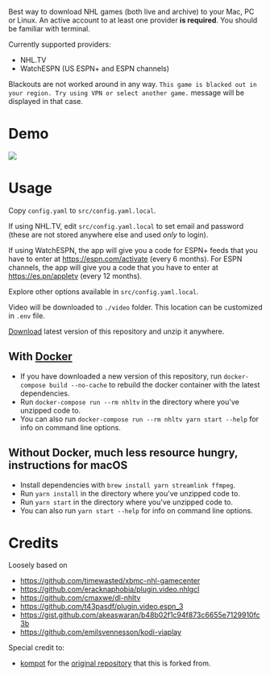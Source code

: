 Best way to download NHL games (both live and archive) to your Mac, PC
or Linux. An active account to at least one provider **is required**. You should be familiar with terminal.

Currently supported providers:
* NHL.TV
* WatchESPN (US ESPN+ and ESPN channels)

Blackouts are not worked around in any way. `This game is blacked out in your region. Try using VPN or select another game.` message will be displayed in that case.

# Demo

<a href="https://asciinema.org/a/157500" target="_blank"><img src="https://asciinema.org/a/157500.png" /></a>

# Usage

Copy `config.yaml` to `src/config.yaml.local`.

If using NHL.TV, edit `src/config.yaml.local` to set email and password (these are not stored anywhere else and used _only_ to login).

If using WatchESPN, the app will give you a code for ESPN+ feeds that you have to enter at https://espn.com/activate (every 6 months).
For ESPN channels, the app will give you a code that you have to enter at https://es.pn/appletv (every 12 months).

Explore other options available in `src/config.yaml.local`.

Video will be downloaded to `./video` folder. This location can be customized in `.env` file.

[Download](https://github.com/rseanhall/nhl-tv-geeky-streams/archive/develop.zip) latest version of this repository and unzip it anywhere.

## With [Docker](https://www.docker.com/community-edition#/download)

- If you have downloaded a new version of this repository, run `docker-compose build --no-cache` to rebuild the docker container with the latest dependencies.
- Run `docker-compose run --rm nhltv` in the directory where you've unzipped code to.
- You can also run `docker-compose run --rm nhltv yarn start --help` for info on command line options.

## Without Docker, much less resource hungry, instructions for macOS

- Install dependencies with `brew install yarn streamlink ffmpeg`.
- Run `yarn install` in the directory where you've unzipped code to.
- Run `yarn start` in the directory where you've unzipped code to.
- You can also run `yarn start --help` for info on command line options.

# Credits

Loosely based on

* https://github.com/timewasted/xbmc-nhl-gamecenter
* https://github.com/eracknaphobia/plugin.video.nhlgcl
* https://github.com/cmaxwe/dl-nhltv
* https://github.com/t43pasdf/plugin.video.espn_3
* https://gist.github.com/akeaswaran/b48b02f1c94f873c6655e7129910fc3b
* https://github.com/emilsvennesson/kodi-viaplay

Special credit to:
* [kompot](https://github.com/kompot) for the [original repository](https://github.com/kompot/nhl-tv-geeky-streams) that this is forked from.
